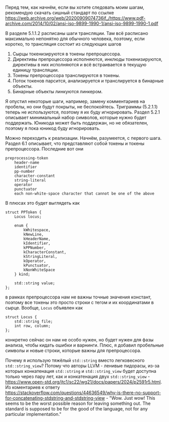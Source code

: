 Перед тем, как начнём, если вы хотите следовать моим шагам, рекомендую скачать сишный стандарт по ссылке https://web.archive.org/web/20200909074736if_/https://www.pdf-archive.com/2014/10/02/ansi-iso-9899-1990-1/ansi-iso-9899-1990-1.pdf 

В разделе 5.1.1.2 расписаны шаги трансляции. Там всё расписано максимально непонятно для обычного человека, поэтому, если коротко, то трансляция состоит из следующих шагов

1. Сырцы токенизируются в токены препроцессора.
2. Директивы препроцессора исполняются, инклюды токенизируются, директивы в них исполняются и всё встраивается в текущую единицу трансляции.
3. Токены препроцессора транслируются в токены.
4. Поток токенов парсится, анализируется и транслируется в бинарные объекты.
5. Бинарные объекты линкуются линкером.

Я опустил некоторые шаги, например, замену комментариев на пробелы, но они будут покрыты, не беспокойтесь. Триграммы (5.2.1.1) теперь не используются, поэтому я их буду игнорировать. Раздел 5.2.1 описывает минимальный набор символов, которые нужно будет поддержать. Юникода может быть поддержан, но не обязателен, поэтому я пока юникод буду игнорировать.

Можно переходить к реализации. Начнём, разумеется, с первого шага. Раздел 6.1 описывает, что представляют собой токены и токены препроцессора. Последние вот они

```
preprocessing-token
	header-name
	identifier
	pp-number
	character-constant
	string-literal
	operator
	punctuator
	each non-white-space character that cannot be one of the above
```

В плюсах это будет выглядеть как
```
struct PPToken {
	Locus locus;

	enum {
		kWhitespace,
		kNewLine,
		kHeaderName,
		kIdentifier,
		kPPNumber,
		kCharacterConstant,
		kStringLiteral,
		kOperator,
		kPunctuator,
		kNonWhiteSpace
	} kind;

	std::string value;
};
```
в рамках препроцессора нам не важны точные значения констант, поэтому все токены это просто строки с тегом и их координатами в сырце. Вообще, `Locus` объявлен как
```
struct Locus {
	std::string file;
	int row, column;
};
```
конкретно сейчас он нам не особо нужен, но будет нужен для фазы анализа, чтобы кидать ошибки и варнинги. Плюс, я добавил пробельные символы и новые строки, которые важны для препроцессора.

Почему я использую тяжёлый `std::string` вместо легковесного `std::string_view`? Потому что авторы LLVM - ленивые пидорасы, из-за которых конкатенация `std::string` и `std::string_view` будет доступна только через пару лет, как и конкатенация двух `std::string_view` - https://www.open-std.org/jtc1/sc22/wg21/docs/papers/2024/p2591r5.html. Из коментариев к ответу https://stackoverflow.com/questions/44636549/why-is-there-no-support-for-concatenating-stdstring-and-stdstring-view - "Wow. Just wow! This seems to be the worst possible reason for leaving something out. The standard is supposed to be for the good of the language, not for any particular implementation."
